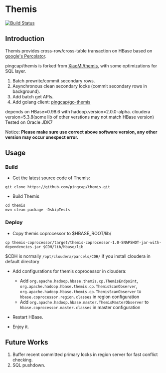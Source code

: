 # Themis 

[![Build Status](https://travis-ci.org/pingcap/themis.svg?branch=master)](https://travis-ci.org/pingcap/themis)

## Introduction

Themis provides cross-row/cross-table transaction on HBase based on [google's Percolator](http://research.google.com/pubs/pub36726.html).

pingcap/themis is forked from [XiaoMi/themis](https://github.com/XiaoMi/themis), with some optimizations for SQL layer.

1. Batch prewrite/commit secondary rows.
2. Asynchronous clean secondary locks (commit secondary rows in background).
3. Add batch get APIs.
4. Add golang client: [pingcap/go-themis](https://github.com/pingcap/go-themis)

depends on HBase=0.98.6 with hadoop.version=2.0.0-alpha.
cloudera version=5.3.8(some lib of other verstions may not match HBase version)
Tested on Oracle JDK7

Notice: **Please make sure use correct above software version, any other version
may occur unexpect error.**

## Usage

### Build

- Get the latest source code of Themis:
```
git clone https://github.com/pingcap/themis.git
```

- Build Themis
```
cd themis
mvn clean package -DskipTests
```

### Deploy

- Copy themis coprocessor to $HBASE_ROOT/lib/
```
cp themis-coprocessor/target/themis-coprocessor-1.0-SNAPSHOT-jar-with-dependencies.jar $CDH/lib/hbase/lib
```

$CDH is normally `/opt/cloudera/parcels/CDH/` if you install cloudera
in default directory

- Add configurations for themis coprocessor in cloudera:

    - Add `org.apache.hadoop.hbase.themis.cp.ThemisEndpoint`,
    `org.apache.hadoop.hbase.themis.cp.ThemisScanObserver`,
    `org.apache.hadoop.hbase.themis.cp.ThemisScanObserver` to `hbase.coprocessor.region.classes`
    in region configuration
    - Add `org.apache.hadoop.hbase.master.ThemisMasterObserver` to
    `hbase.coprocessor.master.classes` in master configuration

- Restart HBase.
- Enjoy it.

## Future Works

1. Buffer recent committed primary locks in region server for fast conflict checking.
2. SQL pushdown.
